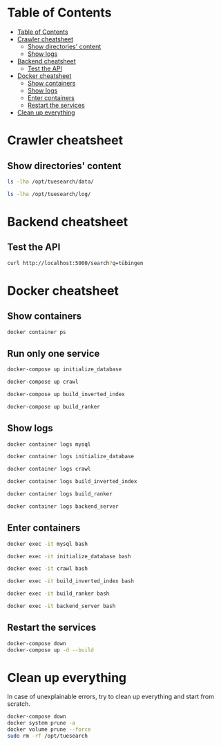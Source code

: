 # Table of Contents
- [Table of Contents](#table-of-contents)
- [Crawler cheatsheet](#crawler-cheatsheet)
    - [Show directories' content](#show-directories-content)
    - [Show logs](#show-logs)
- [Backend cheatsheet](#backend-cheatsheet)
    - [Test the API](#test-the-api)
- [Docker cheatsheet](#docker-cheatsheet)
    - [Show containers](#show-containers)
    - [Show logs](#show-logs-1)
    - [Enter containers](#enter-containers)
    - [Restart the services](#restart-the-services)
- [Clean up everything](#clean-up-everything)

# Crawler cheatsheet

## Show directories' content

```bash
ls -lha /opt/tuesearch/data/
```

```bash
ls -lha /opt/tuesearch/log/
```

# Backend cheatsheet

## Test the API

```bash
curl http://localhost:5000/search?q=tübingen
```

# Docker cheatsheet

## Show containers

```bash
docker container ps
```

## Run only one service

```bash
docker-compose up initialize_database
```

```bash
docker-compose up crawl
```

```bash
docker-compose up build_inverted_index
```

```bash
docker-compose up build_ranker
```

## Show logs

```bash
docker container logs mysql
```

```bash
docker container logs initialize_database
```

```bash
docker container logs crawl
```

```bash
docker container logs build_inverted_index
```

```bash
docker container logs build_ranker
```

```bash
docker container logs backend_server
```

## Enter containers

```bash
docker exec -it mysql bash
```

```bash
docker exec -it initialize_database bash
```

```bash
docker exec -it crawl bash
```

```bash
docker exec -it build_inverted_index bash
```

```bash
docker exec -it build_ranker bash
```

```bash
docker exec -it backend_server bash
```

## Restart the services

```bash
docker-compose down
docker-compose up -d --build
```

# Clean up everything

In case of unexplainable errors, try to clean up everything and start from scratch.

```bash
docker-compose down
docker system prune -a
docker volume prune --force
sudo rm -rf /opt/tuesearch
```
